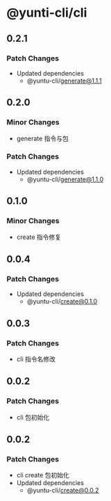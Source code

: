# @yunti-cli/cli

## 0.2.1

### Patch Changes

- Updated dependencies
  - @yuntu-cli/generate@1.1.1

## 0.2.0

### Minor Changes

- generate 指令与包

### Patch Changes

- Updated dependencies
  - @yuntu-cli/generate@1.1.0

## 0.1.0

### Minor Changes

- create 指令修复

## 0.0.4

### Patch Changes

- Updated dependencies
  - @yuntu-cli/create@0.1.0

## 0.0.3

### Patch Changes

- cli 指令名修改

## 0.0.2

### Patch Changes

- cli 包初始化

## 0.0.2

### Patch Changes

- cli create 包初始化
- Updated dependencies
  - @yuntu-cli/create@0.0.2
